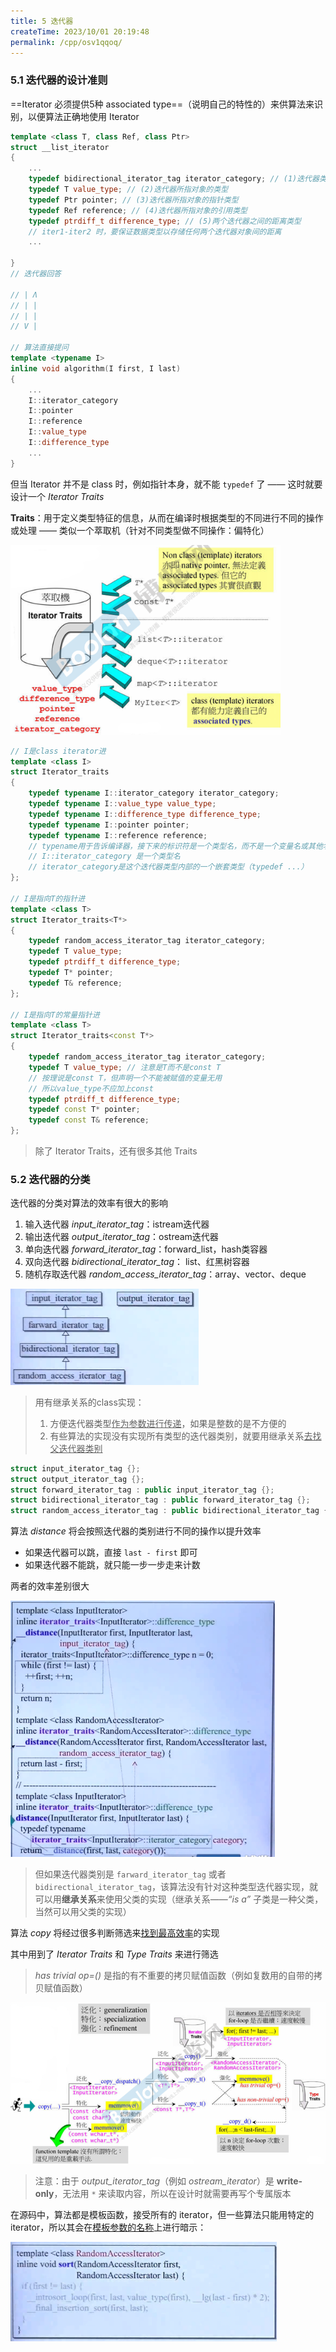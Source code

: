 ```yaml
---
title: 5 迭代器
createTime: 2023/10/01 20:19:48
permalink: /cpp/osv1qqoq/
---
```






### 5.1 迭代器的设计准则

==Iterator 必须提供5种 associated type==（说明自己的特性的）来供算法来识别，以便算法正确地使用 Iterator

<!--more-->

```cpp
template <class T, class Ref, class Ptr>
struct __list_iterator
{
    ...
	typedef bidirectional_iterator_tag iterator_category; // (1)迭代器类别：双向迭代器	
	typedef T value_type; // (2)迭代器所指对象的类型
	typedef Ptr pointer; // (3)迭代器所指对象的指针类型
	typedef Ref reference; // (4)迭代器所指对象的引用类型
	typedef ptrdiff_t difference_type; // (5)两个迭代器之间的距离类型
    // iter1-iter2 时，要保证数据类型以存储任何两个迭代器对象间的距离
    ...

}
// 迭代器回答

// | Λ
// | |
// | | 
// V |

// 算法直接提问
template <typename I>
inline void algorithm(I first, I last)
{
    ...
    I::iterator_category
    I::pointer
    I::reference
    I::value_type
    I::difference_type
    ...
}
```

但当 Iterator 并不是 class 时，例如指针本身，就不能 `typedef` 了 —— 这时就要设计一个 *Iterator Traits* 

**Traits**：用于定义类型特征的信息，从而在编译时根据类型的不同进行不同的操作或处理 —— 类似一个萃取机（针对不同类型做不同操作：偏特化）

<img src="https://raw.githubusercontent.com/PLUS-WAVE/blog-image/master/img/blog/2023-08-27/image-20230827102754004.png" alt="image-20230827102754004" style="zoom: 80%;" />

```cpp
// I是class iterator进
template <class I>
struct Iterator_traits
{
	typedef typename I::iterator_category iterator_category;
	typedef typename I::value_type value_type;
	typedef typename I::difference_type difference_type;
	typedef typename I::pointer pointer;
	typedef typename I::reference reference;
    // typename用于告诉编译器，接下来的标识符是一个类型名，而不是一个变量名或其他名称
    // I::iterator_category 是一个类型名
    // iterator_category是这个迭代器类型内部的一个嵌套类型（typedef ...）
};

// I是指向T的指针进
template <class T>
struct Iterator_traits<T*>
{
	typedef random_access_iterator_tag iterator_category;
	typedef T value_type;
	typedef ptrdiff_t difference_type;
	typedef T* pointer;
	typedef T& reference;
};

// I是指向T的常量指针进
template <class T>
struct Iterator_traits<const T*>
{
	typedef random_access_iterator_tag iterator_category;
	typedef T value_type; // 注意是T而不是const T
    // 按理说是const T，但声明一个不能被赋值的变量无用
    // 所以value_type不应加上const
	typedef ptrdiff_t difference_type;
	typedef const T* pointer;
	typedef const T& reference;
};
```

> 除了 Iterator Traits，还有很多其他 Traits



### 5.2 迭代器的分类

迭代器的分类对算法的效率有很大的影响

1. 输入迭代器 *input_iterator_tag*：istream迭代器
2. 输出迭代器 *output_iterator_tag*：ostream迭代器
3. 单向迭代器 *forward_iterator_tag*：forward_list，hash类容器
4. 双向迭代器 *bidirectional_iterator_tag*： list、红黑树容器
5. 随机存取迭代器 *random_access_iterator_tag*：array、vector、deque

<img src="https://raw.githubusercontent.com/PLUS-WAVE/blog-image/master/img/blog/2023-08-31/image-20230831085955167.png" alt="image-20230831085955167" style="zoom:67%;" />

> 用有继承关系的class实现：
>
> 1. 方便迭代器类型<u>作为参数进行传递</u>，如果是整数的是不方便的
> 2. 有些算法的实现没有实现所有类型的迭代器类别，就要用继承关系<u>去找父迭代器类别</u> 

```cpp
struct input_iterator_tag {};
struct output_iterator_tag {};
struct forward_iterator_tag : public input_iterator_tag {};
struct bidirectional_iterator_tag : public forward_iterator_tag {};
struct random_access_iterator_tag : public bidirectional_iterator_tag {};
```

算法 *distance* 将会按照迭代器的类别进行不同的操作以提升效率

- 如果迭代器可以跳，直接 `last - first` 即可
- 如果迭代器不能跳，就只能一步一步走来计数

两者的效率差别很大

<img src="https://raw.githubusercontent.com/PLUS-WAVE/blog-image/master/img/blog/2023-09-02/image-20230902091354849.png" alt="image-20230902091354849" style="zoom: 67%;" />

> 但如果迭代器类别是 `farward_iterator_tag` 或者 `bidirectional_iterator_tag`，该算法没有针对这种类型迭代器实现，就可以用**继承关系**来使用父类的实现（继承关系——*“is a”* 子类是一种父类，当然可以用父类的实现）



算法 *copy* 将经过很多判断筛选来<u>找到最高效率</u>的实现

其中用到了 *Iterator Traits* 和 *Type Traits* 来进行筛选

> *has trivial op=()* 是指的有不重要的拷贝赋值函数（例如复数用的自带的拷贝赋值函数）

<img src="https://raw.githubusercontent.com/PLUS-WAVE/blog-image/master/img/blog/2023-09-02/image-20230902093014515.png" alt="image-20230902093014515" style="zoom: 67%;" />



> 注意：由于 *output_iterator_tag*（例如 *ostream_iterator*）是 **write-only**，无法用 `*` 来读取内容，所以在设计时就需要再写个专属版本



在源码中，算法都是模板函数，接受所有的 iterator，但一些算法只能用特定的 iterator，所以其会在<u>模板参数的名称</u>上进行暗示：

<img src="https://raw.githubusercontent.com/PLUS-WAVE/blog-image/master/img/blog/2023-09-02/image-20230902094911956.png" style="zoom: 67%;" />